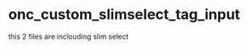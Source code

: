 # onc_custom_slimselect_tag_input
<link rel="stylesheet" type="text/css" href="https://cdnjs.cloudflare.com/ajax/libs/slim-select/1.27.1/slimselect.min.css"> 
<script src="https://cdnjs.cloudflare.com/ajax/libs/slim-select/1.27.1/slimselect.min.js"></script>


this 2 files are inclouding slim select
